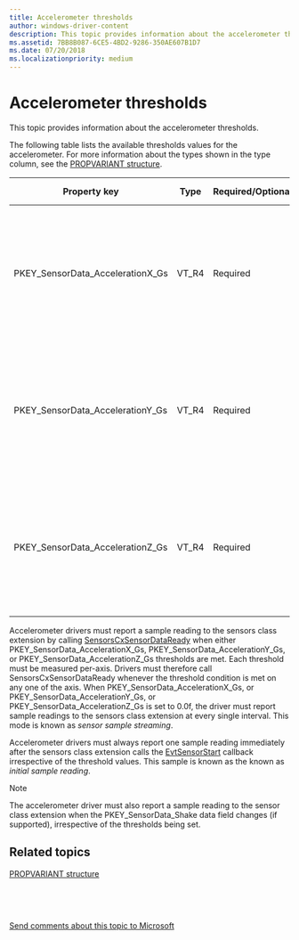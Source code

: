 ```yaml
---
title: Accelerometer thresholds
author: windows-driver-content
description: This topic provides information about the accelerometer thresholds.
ms.assetid: 7BB8B087-6CE5-4BD2-9286-350AE607B1D7
ms.date: 07/20/2018
ms.localizationpriority: medium
---
```


# Accelerometer thresholds


This topic provides information about the accelerometer thresholds.

The following table lists the available thresholds values for the accelerometer. For more information about the types shown in the type column, see the [PROPVARIANT structure](http://go.microsoft.com/fwlink/p/?linkid=313395).

|Property key|Type|Required/Optional|Default value|Description|
|---|---|---|---|---|
|PKEY_SensorData_AccelerationX_Gs|VT_R4|Required|0.1f|Minimum amount of acceleration increase or decrease along the x-axis required to reach the threshold, measured in g’s.|
|PKEY_SensorData_AccelerationY_Gs|VT_R4|Required|0.1f|Minimum amount of acceleration increase or decrease along the y-axis required to reach the threshold, measured in g’s.|
|PKEY_SensorData_AccelerationZ_Gs|VT_R4|Required|0.1f|Minimum amount of acceleration increase or decrease along the z-axis required to reach the threshold, measured in g’s.|

Accelerometer drivers must report a sample reading to the sensors class extension by calling [SensorsCxSensorDataReady](https://docs.microsoft.com/windows-hardware/drivers/ddi/content/sensorscx/nf-sensorscx-sensorscxsensordataready) when either PKEY_SensorData_AccelerationX_Gs, PKEY_SensorData_AccelerationY_Gs, or PKEY_SensorData_AccelerationZ_Gs thresholds are met. Each threshold must be measured per-axis. Drivers must therefore call SensorsCxSensorDataReady whenever the threshold condition is met on any one of the axis.
When PKEY_SensorData_AccelerationX_Gs, or PKEY_SensorData_AccelerationY_Gs, or PKEY_SensorData_AccelerationZ_Gs is set to 0.0f, the driver must report sample readings to the sensors class extension at every single interval. This mode is known as *sensor sample streaming*.

Accelerometer drivers must always report one sample reading immediately after the sensors class extension calls the [EvtSensorStart](https://docs.microsoft.com/windows-hardware/drivers/ddi/content/sensorscx/ns-sensorscx-_sensor_controller_config) callback irrespective of the threshold values. This sample is known as the known as *initial sample reading*.

>[!NOTE]
>The accelerometer driver must also report a sample reading to the sensor class extension when the PKEY_SensorData_Shake data field changes (if supported), irrespective of the thresholds being set.

## Related topics

[PROPVARIANT structure](http://go.microsoft.com/fwlink/p/?linkid=313395)

 

 

[Send comments about this topic to Microsoft](mailto:wsddocfb@microsoft.com?subject=Documentation%20feedback%20%5Bsensors\sensors%5D:%20Accelerometer%20thresholds%20%20RELEASE:%20%2811/18/2017%29&body=%0A%0APRIVACY%20STATEMENT%0A%0AWe%20use%20your%20feedback%20to%20improve%20the%20documentation.%20We%20don't%20use%20your%20email%20address%20for%20any%20other%20purpose,%20and%20we'll%20remove%20your%20email%20address%20from%20our%20system%20after%20the%20issue%20that%20you're%20reporting%20is%20fixed.%20While%20we're%20working%20to%20fix%20this%20issue,%20we%20might%20send%20you%20an%20email%20message%20to%20ask%20for%20more%20info.%20Later,%20we%20might%20also%20send%20you%20an%20email%20message%20to%20let%20you%20know%20that%20we've%20addressed%20your%20feedback.%0A%0AFor%20more%20info%20about%20Microsoft's%20privacy%20policy,%20see%20http://privacy.microsoft.com/default.aspx. "Send comments about this topic to Microsoft")





